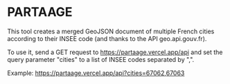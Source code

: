 # PARTAAGE

This tool creates a merged GeoJSON document of multiple French cities according to their INSEE code (and thanks to the API geo.api.gouv.fr).

To use it, send a GET request to https://partaage.vercel.app/api and set the query parameter "cities" to a list of INSEE codes separated by ",".

Example: https://partaage.vercel.app/api?cities=67062,67063